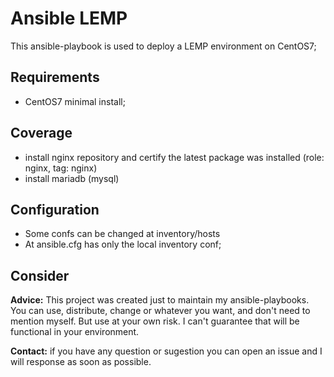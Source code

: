 # Ansible LEMP
This ansible-playbook is used to deploy a LEMP environment on CentOS7;

## Requirements
* CentOS7 minimal install;

## Coverage
* install nginx repository and certify the latest package was installed (role: nginx, tag: nginx)
* install mariadb (mysql)
## Configuration
* Some confs can be changed at inventory/hosts
* At ansible.cfg has only the local inventory conf;

## Consider
**Advice:** This project was created just to maintain my ansible-playbooks. You can use, distribute, change or whatever you want, and don't need to mention myself. But use at your own risk. I can't guarantee that will be functional in your environment.

**Contact:** if you have any question or sugestion you can open an issue and I will response as soon as possible.
